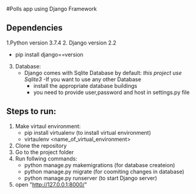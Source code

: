 #Polls app using Django Framework

**Dependencies**
----------------------------------
1.Python version 3.7.4
2. Django version 2.2
   - pip install django==version
3. Database:
   - Django comes with Sqlite Database by default: *this project use Sqlite3*
   -If you want to use any other Database
      - install the appropriate database buildings
      - you need to provide user,password and host in settings.py file

**Steps to run:**
----------------------------------
1. Make virtaul environment:
   - pip install virtualenv (to install virtual environment)
   - virtaulenv <name_of_virtual_environment>
2. Clone the repository
3. Go to the project folder
4. Run follwing commands:
   - python manage.py makemigrations (for database createion)
   - python manage.py migrate (for coomiting changes in database)
   - python manage.py runserver (to start Django server)
5. open "http://127.0.0.1:8000/"


